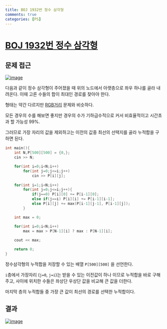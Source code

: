 ```yaml
---
title: BOJ 1932번 정수 삼각형
comments: true
categories: [PS]
---
```


# [BOJ 1932번 정수 삼각형](https://www.acmicpc.net/problem/1932)




문제 접근
---
<a href="https://imgbb.com/"><img src="https://i.ibb.co/kDv7L8t/image.png" alt="image" border="0"></a>

다음과 같이 정수 삼각형이 주어졌을 때 위의 노드에서 아랫층으로 좌우 하나를 골라 내려온다. 이때 고른 수들의 합이 최대인 경로를 찾아야 한다.

형태는 약간 다르지만 [RGB거리](http://www.acmicpc.net/problem/1149) 문제와 비슷하다.

모든 경우의 수를 해보면 좋지만 경우의 수가 기하급수적으로 커서 비효율적이고 시간초과 할 가능성 99%.

그러므로 가장 자리의 값을 제외하고는 이전의 값중 최선의 선택지를 골라 누적합을 구하면 된다.


```cpp
int main(){
    int N,P[500][500] = {0,};
    cin >> N;

    for(int i=0;i<N;i++)
        for(int j=0;j<=i;j++)
            cin >> P[i][j];
     
    for(int i=1;i<N;i++)
        for(int j=0;j<=i;j++){
            if(j==0) P[i][0] += P[i-1][0];
            else if(j==i) P[i][i] += P[i-1][i-1];
            else P[i][j] += max(P[i-1][j-1], P[i-1][j]);
        }

    int max = 0;

    for(int i=0;i<N;i++)
        max = max > P[N-1][i] ? max : P[N-1][i];
    
    cout << max;

    return 0;
}
```

정수삼각형의 누적합을 저장할 수 있는 배열 `P[500][500]` 을 선언한다.

`i`층에서 가장자리 (`j=0`, `j=i`)는 받을 수 있는 이전값이 하나 이므로 누적합을 바로 구해주고,
사이에 위치한 수들은 좌상단 우상단 값을 비교해 큰 값을 더한다.

마지막 층의 누적합들 중 가장 큰 값이 최선의 경로를 선택한 누적합이다.

결과
---
<a href="https://ibb.co/jhRTd7D"><img src="https://i.ibb.co/F6VK9Gz/image.png" alt="image" border="0"></a>
